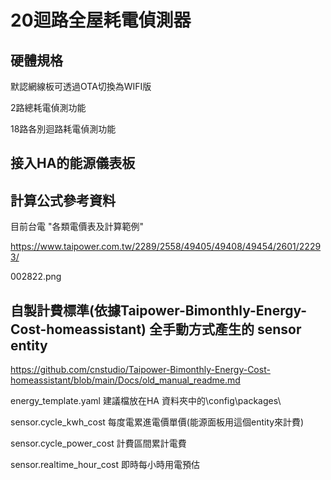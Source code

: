 # 20迴路全屋耗電偵測器
## 硬體規格 

默認網線板可透過OTA切換為WIFI版

2路總耗電偵測功能

18路各別迴路耗電偵測功能

## 接入HA的能源儀表板




## 計算公式參考資料

目前台電 "各類電價表及計算範例"

https://www.taipower.com.tw/2289/2558/49405/49408/49454/2601/22293/

002822.png


## 自製計費標準(依據Taipower-Bimonthly-Energy-Cost-homeassistant) 全手動方式產生的 sensor entity

https://github.com/cnstudio/Taipower-Bimonthly-Energy-Cost-homeassistant/blob/main/Docs/old_manual_readme.md

energy_template.yaml 建議檔放在HA 資料夾中的\config\packages\

sensor.cycle_kwh_cost  每度電累進電價單價(能源面板用這個entity來計費)

sensor.cycle_power_cost 計費區間累計電費

sensor.realtime_hour_cost 即時每小時用電預估
